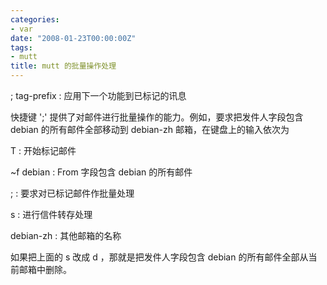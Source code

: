 ```yaml
---
categories:
- var
date: "2008-01-23T00:00:00Z"
tags:
- mutt
title: mutt 的批量操作处理
---
```


; tag-prefix
: 应用下一个功能到已标记的讯息

快捷键 ';' 提供了对邮件进行批量操作的能力。例如，要求把发件人字段包含 debian 的所有邮件全部移动到 debian-zh 邮箱，在键盘上的输入依次为

T
: 开始标记邮件

~f debian
: From 字段包含 debian 的所有邮件

;
: 要求对已标记邮件作批量处理

s
: 进行信件转存处理

debian-zh
: 其他邮箱的名称

如果把上面的 s 改成 d ，那就是把发件人字段包含 debian 的所有邮件全部从当前邮箱中删除。
